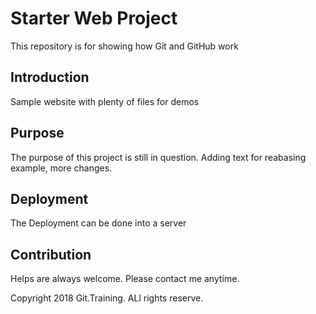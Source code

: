 # Starter Web Project

This repository is for showing how Git and GitHub work

## Introduction

Sample website with plenty of files for demos

## Purpose

The purpose of this project is still in question. Adding text for reabasing example, more changes.

## Deployment

The Deployment can be done into a server

## Contribution

Helps are always welcome. Please contact me anytime.

Copyright 2018 Git.Training. ALl rights reserve.